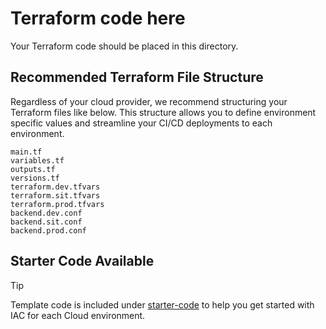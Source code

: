 # Terraform code here
Your Terraform code should be placed in this directory.

## Recommended Terraform File Structure
Regardless of your cloud provider, we recommend structuring your Terraform files like below. This structure allows you to define environment specific values and streamline your CI/CD deployments to each environment.

```
main.tf
variables.tf
outputs.tf
versions.tf
terraform.dev.tfvars
terraform.sit.tfvars
terraform.prod.tfvars
backend.dev.conf
backend.sit.conf
backend.prod.conf
```

## Starter Code Available
> [!TIP]  
> Template code is included under [starter-code](./starter-code/) to help you get started with IAC for each Cloud environment.